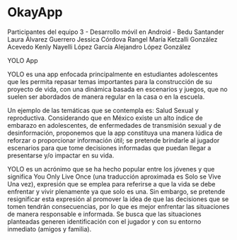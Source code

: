 # OkayApp

Participantes del equipo 3 - Desarrollo móvil en Android - Bedu Santander
  Laura Álvarez Guerrero
  Jessica Córdova Rangel
  María Ketzalli González Acevedo
  Kenly Nayelli López García
  Alejandro López González

YOLO App 

YOLO es una app enfocada principalmente en estudiantes adolescentes que les permita repasar temas importantes para la construcción de su proyecto de vida, con una dinámica basada en escenarios y juegos, que no suelen ser abordados de manera regular en la casa o en la escuela. 

Un ejemplo de las temáticas que se contempla es: Salud Sexual y reproductiva. Considerando que en México existe un alto índice de embarazo en adolescentes, de enfermedades de transmisión sexual y de desinformación, proponemos que la app constituya una manera lúdica de reforzar o proporcionar información útil;  se pretende brindarle al jugador escenarios para que tome decisiones informadas que puedan llegar a presentarse y/o impactar en su vida. 

YOLO es un acrónimo que se ha hecho popular entre los jóvenes y que significa You Only Live Once (una traducción aproximada es Solo se Vive Una vez), expresión que se emplea para referirse a que la vida se debe enfrentar y vivir plenamente ya que solo es una. Sin embargo, se pretende resignificar esta expresión al promover la idea de que las decisiones que se tomen tendrán consecuencias, por lo que es mejor enfrentar las situaciones de manera responsable e informada. Se busca que las situaciones planteadas generen identificación con el jugador y con su entorno inmediato (amigos y familia).
